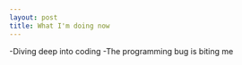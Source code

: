 ```yaml
---
layout: post
title: What I'm doing now
---
```

-Diving deep into coding
-The programming bug is biting me

